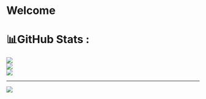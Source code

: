 # Welcome
# 📊GitHub Stats :
![](https://github-readme-stats.vercel.app/api?username=Prekarshamaxx123&theme=radical&hide_border=false&include_all_commits=false&count_private=false)<br/>
![](https://github-readme-streak-stats.herokuapp.com/?user=Prekarshamaxx123&theme=radical&hide_border=false)<br/>
![](https://github-readme-stats.vercel.app/api/top-langs/?username=Prekarshamaxx123&theme=radical&hide_border=false&include_all_commits=false&count_private=false&layout=compact)

---
[![](https://visitcount.itsvg.in/api?id=Prekarshamaxx123&icon=0&color=0)](https://visitcount.itsvg.in)
